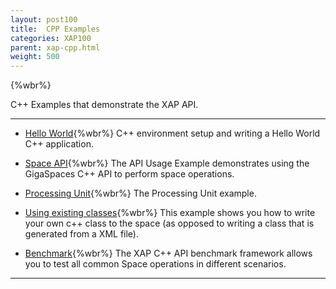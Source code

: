 ```yaml
---
layout: post100
title:  CPP Examples
categories: XAP100
parent: xap-cpp.html
weight: 500
---
```


{%wbr%}

C++ Examples that demonstrate the XAP API.


<hr/>

- [Hello World](./cpp-api-hello-world-example.html){%wbr%}
C++ environment setup and writing a Hello World C++ application.

- [Space API](./cpp-api-usage-example.html){%wbr%}
The API Usage Example demonstrates using the GigaSpaces C++ API to perform space operations.

- [Processing Unit](./cpp-processing-unit-example.html){%wbr%}
The Processing Unit example.

- [Using existing classes](./cpp-writing-existing-class-to-space.html){%wbr%}
This example shows you how to write your own c++ class to the space (as opposed to writing a class that is generated from a XML file).

- [Benchmark]({%currentadmurl%}/benchmark-c++.html){%wbr%}
The XAP C++ API benchmark framework allows you to test all common Space operations in different scenarios.

<hr/>